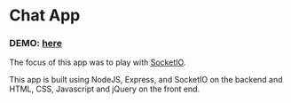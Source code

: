 # Chat App
### DEMO: [here](https://limitless-fjord-27528.herokuapp.com/)
The focus of this app was to play with [SocketIO](https://socket.io/).

This app is built using NodeJS, Express, and SocketIO on the backend and HTML, CSS, Javascript and jQuery on the front end.
